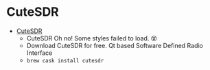 # CuteSDR
- [CuteSDR](https://sourceforge.net/projects/cutesdr/)
  -  CuteSDR Oh no! Some styles failed to load. 😵
  - Download CuteSDR for free.  Qt based Software Defined Radio Interface
  - `brew cask install cutesdr`
